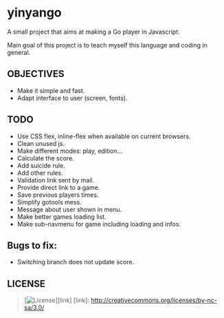 # yinyango

A small project that aims at making a Go player in Javascript.

Main goal of this project is to teach myself this language and coding in
general.

## OBJECTIVES

- Make it simple and fast.
- Adapt interface to user (screen, fonts).

## TODO

- Use CSS flex, inline-flex when available on current browsers.
- Clean unused js.
- Make different modes: play, edition...
- Calculate the score.
- Add suicide rule.
- Add other rules.
- Validation link sent by mail.
- Provide direct link to a game.
- Save previous players times.
- Simplify gotools mess.
- Message about user shown in menu.
- Make better games loading list.
- Make sub-navmenu for game including loading and infos.

## Bugs to fix:

- Switching branch does not update score.

## LICENSE

>[![License](http://i.creativecommons.org/l/by-nc-sa/3.0/88x31.png)][link]
[link]: http://creativecommons.org/licenses/by-nc-sa/3.0/
